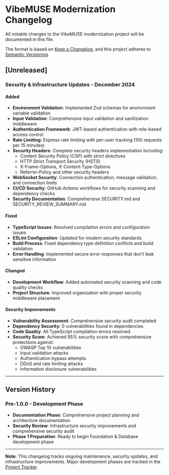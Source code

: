 # VibeMUSE Modernization Changelog

All notable changes to the VibeMUSE modernization project will be documented in this file.

The format is based on [Keep a Changelog](https://keepachangelog.com/en/1.0.0/),
and this project adheres to [Semantic Versioning](https://semver.org/spec/v2.0.0.html).

## [Unreleased]

### Security & Infrastructure Updates - December 2024

#### Added
- **Environment Validation**: Implemented Zod schemas for environment variable validation
- **Input Validation**: Comprehensive input validation and sanitization middleware
- **Authentication Framework**: JWT-based authentication with role-based access control
- **Rate Limiting**: Express rate limiting with per-user tracking (100 requests per 15 minutes)
- **Security Headers**: Complete security headers implementation including:
  - Content Security Policy (CSP) with strict directives
  - HTTP Strict Transport Security (HSTS)
  - X-Frame-Options, X-Content-Type-Options
  - Referrer-Policy and other security headers
- **WebSocket Security**: Connection authentication, message validation, and connection limits
- **CI/CD Security**: GitHub Actions workflows for security scanning and dependency checks
- **Security Documentation**: Comprehensive SECURITY.md and SECURITY_REVIEW_SUMMARY.md

#### Fixed
- **TypeScript Issues**: Resolved compilation errors and configuration issues
- **ESLint Configuration**: Updated for modern security standards
- **Build Process**: Fixed dependency type definition conflicts and build validation
- **Error Handling**: Implemented secure error responses that don't leak sensitive information

#### Changed
- **Development Workflow**: Added automated security scanning and code quality checks
- **Project Structure**: Improved organization with proper security middleware placement

#### Security Improvements
- **Vulnerability Assessment**: Comprehensive security audit completed
- **Dependency Security**: 0 vulnerabilities found in dependencies
- **Code Quality**: All TypeScript compilation errors resolved
- **Security Score**: Achieved 95% security score with comprehensive protections against:
  - OWASP Top 10 vulnerabilities
  - Input validation attacks
  - Authentication bypass attempts
  - DDoS and rate limiting attacks
  - Information disclosure vulnerabilities

---

## Version History

### Pre-1.0.0 - Development Phase
- **Documentation Phase**: Comprehensive project planning and architecture documentation
- **Security Review**: Infrastructure security improvements and comprehensive security audit
- **Phase 1 Preparation**: Ready to begin Foundation & Database development phase

---

**Note**: This changelog tracks ongoing maintenance, security updates, and infrastructure improvements. Major development phases are tracked in the [Project Tracker](docs/PROJECT_TRACKER.md).